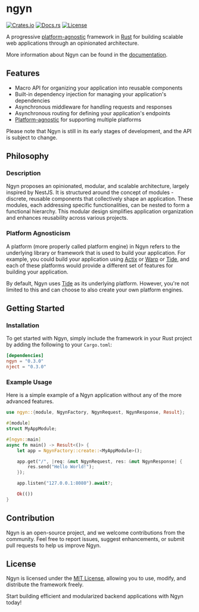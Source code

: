 # ngyn

[![Crates.io](https://img.shields.io/crates/v/ngyn.svg)](https://crates.io/crates/ngyn)
[![Docs.rs](https://docs.rs/ngyn/badge.svg)](https://docs.rs/ngyn)
[![License](https://img.shields.io/badge/license-MIT-blue.svg)](LICENSE)

A progressive [platform-agnostic](#platform-agnosticism) framework in [Rust](https://www.rust-lang.org/) for building scalable web applications through an opinionated architecture.

More information about Ngyn can be found in the [documentation](https://docs.rs/ngyn).

## Features

- Macro API for organizing your application into reusable components
- Built-in dependency injection for managing your application's dependencies
- Asynchronous middleware for handling requests and responses
- Asynchronous routing for defining your application's endpoints
- [Platform-agnostic](#platform-agnosticism) for supporting multiple platforms

Please note that Ngyn is still in its early stages of development, and the API is subject to change.

## Philosophy

### Description

Ngyn proposes an opinionated, modular, and scalable architecture, largely inspired by NestJS. It is structured around the concept of modules - discrete, reusable components that collectively shape an application. These modules, each addressing specific functionalities, can be nested to form a functional hierarchy. This modular design simplifies application organization and enhances reusability across various projects.

### Platform Agnosticism

A platform (more properly called platform engine) in Ngyn refers to the underlying library or framework that is used to build your application. For example, you could build your application using [Actix](https://actix.rs/) or [Warp]() or [Tide](), and each of these platforms would provide a different set of features for building your application.

By default, Ngyn uses [Tide](https://docs.rs/tide) as its underlying platform. However, you're not limited to this and can choose to also create your own platform engines.

## Getting Started

### Installation

To get started with Ngyn, simply include the framework in your Rust project by adding the following to your `Cargo.toml`:

```toml
[dependencies]
ngyn = "0.3.0"
nject = "0.3.0"
```

### Example Usage

Here is a simple example of a Ngyn application without any of the more advanced features.

```rust
use ngyn::{module, NgynFactory, NgynRequest, NgynResponse, Result};

#[module]
struct MyAppModule;

#[ngyn::main]
async fn main() -> Result<()> {
    let app = NgynFactory::create::<MyAppModule>();

    app.get("/", |req: &mut NgynRequest, res: &mut NgynResponse| {
        res.send("Hello World!");
    });

    app.listen("127.0.0.1:8080").await?;

    Ok(())
}
```

## Contribution

Ngyn is an open-source project, and we welcome contributions from the community. Feel free to report issues, suggest enhancements, or submit pull requests to help us improve Ngyn.

## License

Ngyn is licensed under the [MIT License](LICENSE), allowing you to use, modify, and distribute the framework freely.

Start building efficient and modularized backend applications with Ngyn today!